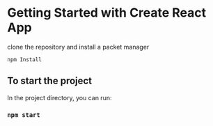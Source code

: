 # Getting Started with Create React App

clone the repository and install a packet manager

`npm Install`

## To start the project

In the project directory, you can run:

### `npm start`

